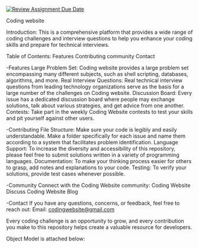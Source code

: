 [![Review Assignment Due Date](https://classroom.github.com/assets/deadline-readme-button-24ddc0f5d75046c5622901739e7c5dd533143b0c8e959d652212380cedb1ea36.svg)](https://classroom.github.com/a/OuSBNpwM)

Coding website

Introduction:
This is a comprehensive platform that provides a wide range of coding challenges and interview questions to help you enhance your coding skills and prepare for technical interviews.

Table of Contents:
Features
Contributing
community
Contact

-Features
Large Problem Set: Coding website provides a large problem set encompassing many different subjects, such as shell scripting, databases, algorithms, and more.
Real Interview Questions: Real technical interview questions from leading technology organizations serve as the basis for a large number of the challenges on Coding website.
Discussion Board: Every issue has a dedicated discussion board where people may exchange solutions, talk about various strategies, and get advice from one another.
Contests: Take part in the weekly Coding Website contests to test your skills and pit yourself against other users.

-Contributing
File Structure: Make sure your code is legibly and easily understandable. Make a folder specifically for each issue and name them according to a system that facilitates problem identification.
Language Support: To increase the diversity and accessibility of this repository, please feel free to submit solutions written in a variety of programming languages.
Documentation: To make your thinking process easier for others to grasp, add notes and explanations to your code.
Testing: To verify your solutions, provide test cases whenever possible.

-Community
Connect with the Coding Website community:
Coding Website Discuss
Coding Website Blog

-Contact
If you have any questions, concerns, or feedback, feel free to reach out:
Email: codingwebsite@gmail.com

Every coding challenge is an opportunity to grow, and every contribution you make to this repository helps create a valuable resource for developers.

Object Model is attached below:
